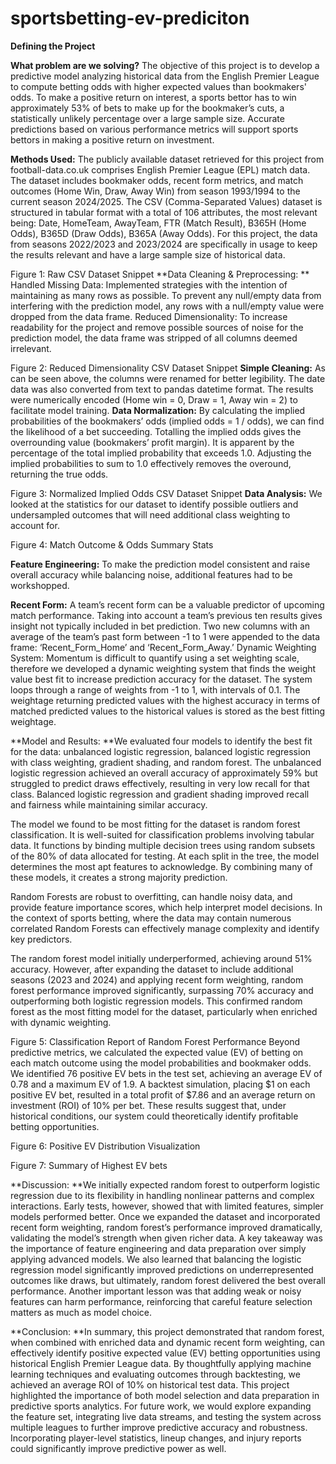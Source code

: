 # sportsbetting-ev-prediciton
**Defining the Project** 

**What problem are we solving?** The objective of this project is to develop a predictive model analyzing historical data from the English Premier League to compute betting odds with higher expected values than bookmakers' odds. To make a positive return on interest, a sports bettor has to win approximately 53% of bets to make up for the bookmaker’s cuts, a statistically unlikely percentage over a large sample size. Accurate predictions based on various performance metrics will support sports bettors in making a positive return on investment. 

**Methods Used:** 
The publicly available dataset retrieved for this project from football-data.co.uk comprises English Premier League (EPL) match data. The dataset includes bookmaker odds, recent form metrics, and match outcomes (Home Win, Draw, Away Win) from season 1993/1994 to the current season 2024/2025. The CSV (Comma-Separated Values) dataset is structured in tabular format with a total of 106 attributes, the most relevant being: Date, HomeTeam, AwayTeam, FTR (Match Result), B365H (Home Odds), B365D (Draw Odds), B365A (Away Odds). For this project, the data from seasons 2022/2023 and 2023/2024 are specifically in usage to keep the results relevant and have a large sample size of historical data.


Figure 1: Raw CSV Dataset Snippet
**Data Cleaning & Preprocessing: **
Handled Missing Data: Implemented strategies with the intention of maintaining as many rows as possible. To prevent any null/empty data from interfering with the prediction model, any rows with a null/empty value were dropped from the data frame.
Reduced Dimensionality: To increase readability for the project and remove possible sources of noise for the prediction model, the data frame was stripped of all columns deemed irrelevant.

Figure 2: Reduced Dimensionality CSV Dataset Snippet
**Simple Cleaning:** As can be seen above, the columns were renamed for better legibility. The date data was also converted from text to pandas datetime format. The results were numerically encoded (Home win = 0, Draw = 1, Away win = 2) to facilitate model training.
**Data Normalization:** By calculating the implied probabilities of the bookmakers’ odds (implied odds = 1 / odds), we can find the likelihood of a bet succeeding. Totalling the implied odds gives the overrounding value (bookmakers’ profit margin). It is apparent by the percentage of the total implied probability that exceeds 1.0. Adjusting the implied probabilities to sum to 1.0 effectively removes the overound, returning the true odds.

Figure 3: Normalized Implied Odds CSV Dataset Snippet
**Data Analysis:** We looked at the statistics for our dataset to identify possible outliers and undersampled outcomes that will need additional class weighting to account for.

Figure 4: Match Outcome & Odds Summary Stats

**Feature Engineering:** To make the prediction model consistent and raise overall accuracy while balancing noise, additional features had to be workshopped.

**Recent Form:** A team’s recent form can be a valuable predictor of upcoming match performance. Taking into account a team’s previous ten results gives insight not typically included in bet prediction. Two new columns with an average of the team’s past form between -1 to 1 were appended to the data frame: ‘Recent_Form_Home’ and ‘Recent_Form_Away.’
Dynamic Weighting System: Momentum is difficult to quantify using a set weighting scale, therefore we developed a dynamic weighting system that finds the weight value best fit to increase prediction accuracy for the dataset. The system loops through a range of weights from -1 to 1, with intervals of 0.1. The weightage returning predicted values with the highest accuracy in terms of matched predicted values to the historical values is stored as the best fitting weightage.


**Model and Results:
**We evaluated four models to identify the best fit for the data: unbalanced logistic regression, balanced logistic regression with class weighting, gradient shading, and random forest. The unbalanced logistic regression achieved an overall accuracy of approximately 59% but struggled to predict draws effectively, resulting in very low recall for that class. Balanced logistic regression and gradient shading improved recall and fairness while maintaining similar accuracy.

The model we found to be most fitting for the dataset is random forest classification. It is well-suited for classification problems involving tabular data. It functions by binding multiple decision trees using random subsets of the 80% of data allocated for testing. At each split in the tree, the model determines the most apt features to acknowledge. By combining many of these models, it creates a strong majority prediction.

Random Forests are robust to overfitting, can handle noisy data, and provide feature importance scores, which help interpret model decisions. In the context of sports betting, where the data may contain numerous correlated Random Forests can effectively manage complexity and identify key predictors. 

The random forest model initially underperformed, achieving around 51% accuracy. However, after expanding the dataset to include additional seasons (2023 and 2024) and applying recent form weighting, random forest performance improved significantly, surpassing 70% accuracy and outperforming both logistic regression models. This confirmed random forest as the most fitting model for the dataset, particularly when enriched with dynamic weighting.

Figure 5: Classification Report of Random Forest Performance
Beyond predictive metrics, we calculated the expected value (EV) of betting on each match outcome using the model probabilities and bookmaker odds. We identified 76 positive EV bets in the test set, achieving an average EV of 0.78 and a maximum EV of 1.9. A backtest simulation, placing $1 on each positive EV bet, resulted in a total profit of $7.86 and an average return on investment (ROI) of 10% per bet. These results suggest that, under historical conditions, our system could theoretically identify profitable betting opportunities.

Figure 6: Positive EV Distribution Visualization

Figure 7: Summary of Highest EV bets

**Discussion:
**We initially expected random forest to outperform logistic regression due to its flexibility in handling nonlinear patterns and complex interactions. Early tests, however, showed that with limited features, simpler models performed better. Once we expanded the dataset and incorporated recent form weighting, random forest’s performance improved dramatically, validating the model’s strength when given richer data.
A key takeaway was the importance of feature engineering and data preparation over simply applying advanced models. We also learned that balancing the logistic regression model significantly improved predictions on underrepresented outcomes like draws, but ultimately, random forest delivered the best overall performance. Another important lesson was that adding weak or noisy features can harm performance, reinforcing that careful feature selection matters as much as model choice.

**Conclusion: 
**In summary, this project demonstrated that random forest, when combined with enriched data and dynamic recent form weighting, can effectively identify positive expected value (EV) betting opportunities using historical English Premier League data. By thoughtfully applying machine learning techniques and evaluating outcomes through backtesting, we achieved an average ROI of 10% on historical test data.
This project highlighted the importance of both model selection and data preparation in predictive sports analytics. For future work, we would explore expanding the feature set, integrating live data streams, and testing the system across multiple leagues to further improve predictive accuracy and robustness. Incorporating player-level statistics, lineup changes, and injury reports could significantly improve predictive power as well. 
